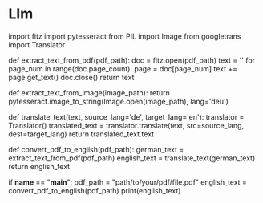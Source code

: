 # Llm
import fitz
import pytesseract
from PIL import Image
from googletrans import Translator

def extract_text_from_pdf(pdf_path):
    doc = fitz.open(pdf_path)
    text = ''
    for page_num in range(doc.page_count):
        page = doc[page_num]
        text += page.get_text()
    doc.close()
    return text

def extract_text_from_image(image_path):
    return pytesseract.image_to_string(Image.open(image_path), lang='deu')

def translate_text(text, source_lang='de', target_lang='en'):
    translator = Translator()
    translated_text = translator.translate(text, src=source_lang, dest=target_lang)
    return translated_text.text

def convert_pdf_to_english(pdf_path):
    german_text = extract_text_from_pdf(pdf_path)
    english_text = translate_text(german_text)
    return english_text

if __name__ == "__main__":
    pdf_path = "path/to/your/pdf/file.pdf"
    english_text = convert_pdf_to_english(pdf_path)
    print(english_text)